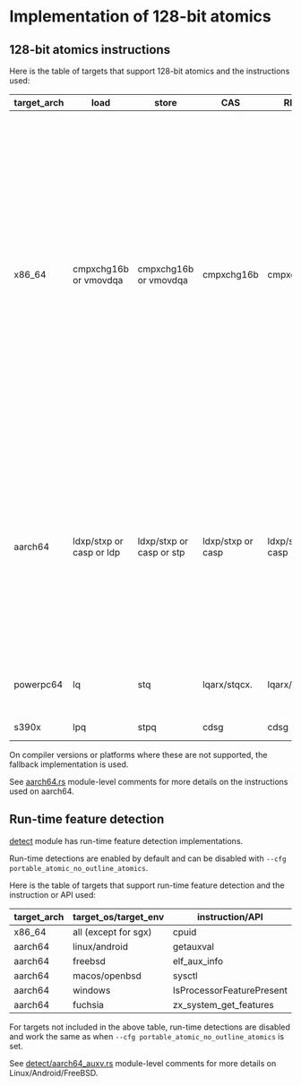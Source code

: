 # Implementation of 128-bit atomics

## 128-bit atomics instructions

Here is the table of targets that support 128-bit atomics and the instructions used:

| target_arch | load | store | CAS | RMW | note |
| ----------- | ---- | ----- | --- | --- | ---- |
| x86_64 | cmpxchg16b or vmovdqa | cmpxchg16b or vmovdqa | cmpxchg16b | cmpxchg16b | cmpxchg16b target feature required. vmovdqa requires Intel or AMD CPU with AVX. <br> Both compile-time and run-time detection are supported for cmpxchg16b. vmovdqa is currently run-time detection only.  <br> Requires rustc 1.59+ when cmpxchg16b target feature is enabled at compile-time, otherwise requires rustc 1.69+ |
| aarch64 | ldxp/stxp or casp or ldp | ldxp/stxp or casp or stp | ldxp/stxp or casp | ldxp/stxp or casp | casp requires lse target feature, ldp/stp requires lse2 target feature. <br> Both compile-time and run-time detection are supported for lse. lse2 is currently compile-time detection only.  <br> Requires rustc 1.59+ |
| powerpc64 | lq | stq | lqarx/stqcx. | lqarx/stqcx. | Little endian or target CPU pwr8+. <br> Requires nightly |
| s390x | lpq | stpq | cdsg | cdsg | Requires nightly |

On compiler versions or platforms where these are not supported, the fallback implementation is used.

See [aarch64.rs](aarch64.rs) module-level comments for more details on the instructions used on aarch64.

## Run-time feature detection

[detect](detect) module has run-time feature detection implementations.

Run-time detections are enabled by default and can be disabled with `--cfg portable_atomic_no_outline_atomics`.

Here is the table of targets that support run-time feature detection and the instruction or API used:

| target_arch | target_os/target_env | instruction/API |
| ----------- | -------------------- | --------------- |
| x86_64      | all (except for sgx) | cpuid           |
| aarch64     | linux/android        | getauxval       |
| aarch64     | freebsd              | elf_aux_info    |
| aarch64     | macos/openbsd        | sysctl          |
| aarch64     | windows              | IsProcessorFeaturePresent |
| aarch64     | fuchsia              | zx_system_get_features |

For targets not included in the above table, run-time detections are disabled and work the same as when `--cfg portable_atomic_no_outline_atomics` is set.

See [detect/aarch64_auxv.rs](detect/aarch64_auxv.rs) module-level comments for more details on Linux/Android/FreeBSD.
